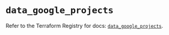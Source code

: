 # `data_google_projects`

Refer to the Terraform Registry for docs: [`data_google_projects`](https://registry.terraform.io/providers/hashicorp/google/5.34.0/docs/data-sources/projects).

